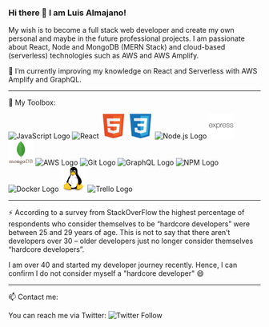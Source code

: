 ### Hi there 👋 I am Luis Almajano!

My wish is to become a full stack web developer and create my own personal and maybe in the future professional projects. I am passionate about React, Node and MongoDB (MERN Stack) and cloud-based (serverless) technologies such as AWS and AWS Amplify.


<!--
**LuisAlmajano/LuisAlmajano** is a ✨ _special_ ✨ repository because its `README.md` (this file) appears on your GitHub profile.

Here are some ideas to get you started:

- 🔭 I’m currently working on ...
- 🌱 I’m currently learning ...
- 👯 I’m looking to collaborate on ...
- 🤔 I’m looking for help with ...
- 💬 Ask me about ...
- 😄 Pronouns: ...
- ⚡ Fun fact: ...
-->

🌱 I’m currently improving my knowledge on React and Serverless with AWS Amplify and GraphQL. 



---

🧰 My Toolbox:

<img src="https://cdn.worldvectorlogo.com/logos/logo-javascript.svg" alt="JavaScript Logo" width="50" height="50"/> <img src="https://cdn.worldvectorlogo.com/logos/react-2.svg" alt="React" width="50" height="50"/>  <img src="https://github.com/devicons/devicon/blob/master/icons/html5/html5-original.svg" alt="HTML5 Logo" width="50" height="50"/> <img src="https://github.com/devicons/devicon/blob/master/icons/css3/css3-original.svg" alt="CSS Logo" width="50" height="50"/> <img src="https://cdn.worldvectorlogo.com/logos/nodejs-1.svg" alt="Node.js Logo" width="50" height="50"/> <img src="https://github.com/devicons/devicon/blob/master/icons/express/express-original-wordmark.svg" alt="Express Logo" width="50" height="50"/> <img src="https://github.com/devicons/devicon/blob/master/icons/mongodb/mongodb-original-wordmark.svg" alt="MongoDB Logo" width="50" height="50"/> <img src="https://cdn.worldvectorlogo.com/logos/aws-2.svg" alt="AWS Logo" width="50" height="50"/> <img src="https://cdn.worldvectorlogo.com/logos/git.svg" alt="Git Logo" width="50" height="50"/> <img src="https://cdn.worldvectorlogo.com/logos/graphql.svg" alt="GraphQL Logo" width="50" height="50"/> <img src="https://cdn.worldvectorlogo.com/logos/npm.svg" alt="NPM Logo" width="50" height="50"/> <img src="https://cdn.worldvectorlogo.com/logos/docker.svg" alt="Docker Logo" width="50" height="50"/> <img src="https://github.com/devicons/devicon/blob/master/icons/linux/linux-original.svg" alt="Linux Logo" width="50" height="50"/>  <img src="https://cdn.worldvectorlogo.com/logos/trello.svg" alt="Trello Logo" width="50" height="50"/> 

---

⚡ According to a survey from StackOverFlow the highest percentage of respondents who consider themselves to be “hardcore developers” were between 25 and 29 years of age. This is not to say that there aren’t developers over 30 – older developers just no longer consider themselves “hardcore developers”. 

I am over 40 and started my developer journey recently. Hence, I can confirm I do not consider myself a "hardcore developer" 😄

---

📫 Contact me:

You can reach me via Twitter: 
![Twitter Follow](https://img.shields.io/twitter/follow/luisalma?style=social)

<!--
## &#x1f4c8; My GitHub Stats

[![Top Langs](https://github-readme-stats.vercel.app/api/top-langs/?username=LuisAlmajano&hide=java,css&theme=radical)](https://github.com/anuraghazra/github-readme-stats)

[![My GitHub stats](https://github-readme-stats.vercel.app/api?username=LuisAlmajano&theme=radical)](https://github.com/anuraghazra/github-readme-stats)

-->

